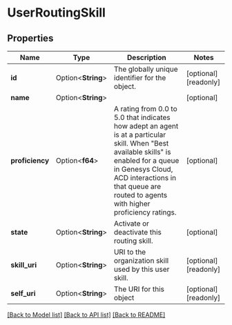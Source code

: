 # UserRoutingSkill

## Properties

Name | Type | Description | Notes
------------ | ------------- | ------------- | -------------
**id** | Option<**String**> | The globally unique identifier for the object. | [optional][readonly]
**name** | Option<**String**> |  | [optional]
**proficiency** | Option<**f64**> | A rating from 0.0 to 5.0 that indicates how adept an agent is at a particular skill. When \"Best available skills\" is enabled for a queue in Genesys Cloud, ACD interactions in that queue are routed to agents with higher proficiency ratings. | [optional]
**state** | Option<**String**> | Activate or deactivate this routing skill. | [optional]
**skill_uri** | Option<**String**> | URI to the organization skill used by this user skill. | [optional][readonly]
**self_uri** | Option<**String**> | The URI for this object | [optional][readonly]

[[Back to Model list]](../README.md#documentation-for-models) [[Back to API list]](../README.md#documentation-for-api-endpoints) [[Back to README]](../README.md)


